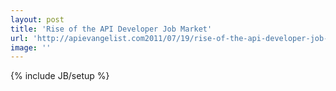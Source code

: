 ```yaml
---
layout: post
title: 'Rise of the API Developer Job Market'
url: 'http://apievangelist.com2011/07/19/rise-of-the-api-developer-job-market/'
image: ''
---
```

{% include JB/setup %}

